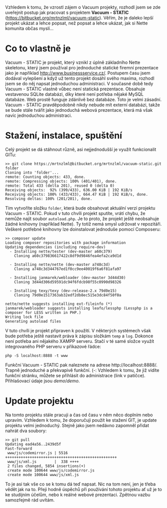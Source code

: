 Vzhledem k tomu, že vzrostl zájem o Vacuum projekty, rozhodl jsem se zde uveřejnit postup jak pracovat s projektem **Vacuum - STATIC** (https://bitbucket.org/mrtnzlml/vacuum-static). Věřím, že je daleko lepší projekt ukázat a lehce popsat, než popsat a lehce ukázat, jak si Nette komunita občas myslí...

Co to vlastně je
================
Vacuum - STATIC je projekt, který vznikl z úplně základního Nette skeletonu, který jsem používal pro jednoduché statické firemní prezentace jako je například http://www.businessservice.cz/. Postupem času jsem dodával vylepšení a když už tento projekt dosáhl svého maxima, rozhodl jsem se do něj napsat jednoduchou administraci. V současné době tedy Vacuum - STATIC vlastně vůbec není statická prezentace. Obsahuje vestavenou SQLite databázi, díky které není potřeba nějaké MySQL databáze. Web prostě funguje zdánlivě bez databáze. Toto je velmi zásadní. Vacuum - STATIC pravděpodobně nikdy nebude mít externí databázi, takže se bude stále tvářit jako jednoduchá webová prezentace, která má však navíc jednoduchou administraci.

Stažení, instalace, spuštění
============================
Celý projekt se dá stáhnout různě, asi nejjednodušší je využít funkcionalit GITu:

```
>> git clone https://mrtnzlml@bitbucket.org/mrtnzlml/vacuum-static.git folder
Cloning into 'folder'...
remote: Counting objects: 433, done.
remote: Compressing objects: 100% (401/401), done.
remote: Total 433 (delta 201), reused 0 (delta 0)
Receiving objects:  92% (399/433), 636.00 KiB | 192 KiB/s
Receiving objects: 100% (433/433), 664.47 KiB | 192 KiB/s, done.
Resolving deltas: 100% (201/201), done.
```

Tím vytvoříte složku `folder`, která bude obsahovat aktuální verzi projektu Vacuum - STATIC. Pokud v tuto chvíli projekt sputíte, vrátí chybu, že nemůže najít soubor `autoload.php`. Je to proto, že projekt ještě neobsahuje žádné knihovny (například Nette). Ty totiž nemá smysl udržovat v repozitáři. Veškeré potřebné knihovny lze doinstalovat jednoduše pomocí Composeru:

```
>> composer update
Loading composer repositories with package information
Updating dependencies (including require-dev)
  - Installing nette/tester (dev-master a60c379)
    Cloning a60c379836617422c8df9d9846fea4efa2ca9d1d

  - Installing nette/nette (dev-master a748c3d)
    Cloning a748c3d344767ed1f0cc9ee40019f6a6f81afa97

  - Installing janmarek/webloader (dev-master 3d44d30)
    Cloning 3d44d306d59591dc94f6fdcb98f55c0990d98326

  - Installing texy/texy (dev-release-2.x 79d0e15)
    Cloning 79d0e1517363ab32edf2db8ec515e3dc84f50f0a

nette/nette suggests installing ext-fileinfo (*)
janmarek/webloader suggests installing leafo/lessphp (Lessphp is a composer for LESS written in PHP.)
Writing lock file
Generating autoload files
```

V tuto chvíli je projekt připraven k použití. V některých systémech však bude potřeba ještě nastavit práva k zápisu složkám `temp` a `log`. Dokonce není potřeba ani nějakého XAMPP serveru. Stačí v té samé složce využít integrovaného PHP serveru v příkazové řádce:

```
php -S localhost:8888 -t www
```

Funkční Vacuum - STATIC pak naleznete na adrese http://localhost:8888/. Trapně jednoduché a překvapivě funkční. (-: Vzhledem k tomu, že již vidíte funkční stránku, můžete se přihlásit do administrace (link v patičce). Přihlašovací údaje jsou *demo*/*demo*.

Update projektu
===============
Na tomto projektu stále pracuji a čas od času v něm něco doplním nebo upravím. Vzhledem k tomu, že doporučuji použít ke stažení GIT, je update projektu velmi jednoduchý. Stejně jako jsem nedávno zapomněl přidat nahrát dva soubory:

```
>> git pull
Updating ead4a56..2439d5f
Fast-forward
 www/js/codemirror.js | 5516 ++++++++++++++++++++++++++++++++++++++++++++++++++
 www/js/xml.js        |  338 ++++
 2 files changed, 5854 insertions(+)
 create mode 100644 www/js/codemirror.js
 create mode 100644 www/js/xml.js
```

To je asi tak vše co se k tomu dá teď napsat. Nic na tom není, jen je třeba vědět jak na to. Přeji hodně úspěchů při používání tohoto projektu ať už je to ke studijním účelům, nebo k reálné webové prezentaci. Zpětnou vazbu samozřejmě rád uvítám.